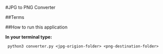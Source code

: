 #JPG to PNG Converter

##Terms

##How to run this application

**In your terminal type:**
   ```
    python3 converter.py <jpg-origion-folder> <png-destination-folder>
   ```
